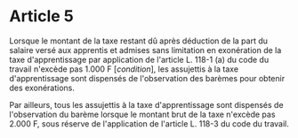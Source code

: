 # Article 5

Lorsque le montant de la taxe restant dû après déduction de la part du salaire versé aux apprentis et admises sans limitation en exonération de la taxe d'apprentissage par application de l'article L. 118-1 (a) du code du travail n'excède pas 1.000 F [*condition*], les assujettis à la taxe d'apprentissage sont dispensés de l'observation des barèmes pour obtenir des exonérations.

Par ailleurs, tous les assujettis à la taxe d'apprentissage sont dispensés de l'observation du barème lorsque le montant brut de la taxe n'excède pas 2.000 F, sous réserve de l'application de l'article L. 118-3 du code du travail.
